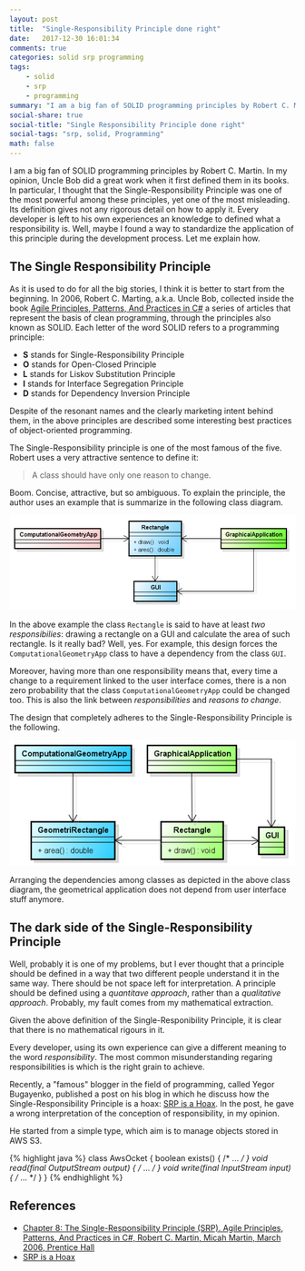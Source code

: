 ```yaml
---
layout: post
title:  "Single-Responsibility Principle done right"
date:   2017-12-30 16:01:34
comments: true
categories: solid srp programming 
tags:
    - solid
    - srp
    - programming
summary: "I am a big fan of SOLID programming principles by Robert C. Martin. In particular, I thought that the Single-Responsibility Principle was one of the most powerful among these principles, yet one of the most misleading. Its definition gives not any rigorous detail on how to apply it. Every developer is left to his own experiences an knowledge to defined what a responsibility is. Well, maybe I found a way to standardize the application of this principle during the development process. Let me explain how."
social-share: true
social-title: "Single Responsibility Principle done right"
social-tags: "srp, solid, Programming"
math: false
---
```


I am a big fan of SOLID programming principles by Robert C. Martin. In my opinion, Uncle Bob did a great work when it first defined them in its books. In particular, I thought that the Single-Responsibility Principle was one of the most powerful among these principles, yet one of the most misleading. Its definition gives not any rigorous detail on how to apply it. Every developer is left to his own experiences an knowledge to defined what a responsibility is. Well, maybe I found a way to standardize the application of this principle during the development process. Let me explain how.

## The Single Responsibility Principle
As it is used to do for all the big stories, I think it is better to start from the beginning. In 2006, Robert C. Marting, a.k.a. Uncle Bob, collected inside the book [Agile Principles, Patterns, And Practices in C#](https://www.amazon.it/Agile-Principles-Patterns-Practices-C/dp/0131857258) a series of articles that represent the basis of clean programming, through the principles also known as SOLID. Each letter of the word SOLID refers to a programming principle:

 - **S** stands for Single-Responsibility Principle
 - **O** stands for Open-Closed Principle
 - **L** stands for Liskov Substitution Principle
 - **I** stands for Interface Segregation Principle
 - **D** stands for Dependency Inversion Principle

Despite of the resonant names and the clearly marketing intent behind them, in the above principles are described some interesting best practices of object-oriented programming.

The Single-Responsibility principle is one of the most famous of the five. Robert uses a very attractive sentence to define it:

> A class should have only one reason to change.

Boom. Concise, attractive, but so ambiguous. To explain the principle, the author uses an example that is summarize in the following class diagram.

![Violation of SRP](/assets/2017-12-26/srp_wrong_design.png)

In the above example the class `Rectangle` is said to have at least _two responsibilies_: drawing a rectangle on a GUI and calculate the area of such rectangle. Is it really bad? Well, yes. For example, this design forces the `ComputationalGeometryApp` class to have a dependency from the class `GUI`. 

Moreover, having more than one responsibility means that, every time a change to a requirement linked to the user interface comes, there is a non zero probability that the class `ComputationalGeometryApp` could be changed too. This is also the link between _responsibilities_ and _reasons to change_.

The design that completely adheres to the Single-Responsibility Principle is the following.

![Design SRP-proof](/assets/2017-12-26/srp_design.png)

Arranging the dependencies among classes as depicted in the above class diagram, the geometrical application does not depend from user interface stuff anymore.

## The dark side of the Single-Responsibility Principle
Well, probably it is one of my problems, but I ever thought that a principle should be defined in a way that two different people understand it in the same way. There should be not space left for interpretation. A principle should be defined using a _quantitave approach_, rather than a _qualitative approach_. Probably, my fault comes from my mathematical extraction.

Given the above definition of the Single-Responibility Principle, it is clear that there is no mathematical rigours in it.

Every developer, using its own experience can give a different meaning to the word _responsibility_. The most common misunderstanding regaring responsibilities is which is the right grain to achieve.

Recently, a "famous" blogger in the field of programming, called Yegor Bugayenko, published a post on his blog in which he discuss how the Single-Responsibility Principle is a hoax: [SRP is a Hoax](http://www.yegor256.com/2017/12/19/srp-is-hoax.html). In the post, he gave a wrong interpretation of the conception of responsibility, in my opinion.

He started from a simple type, which aim is to manage objects stored in AWS S3.

{% highlight java %}
class AwsOcket {
    boolean exists() { /* ... */ }
    void read(final OutputStream output) { /* ... */ }
    void write(final InputStream input) { /* ... */ }
}
{% endhighlight %}



## References
- [Chapter 8: The Single-Responsibility Principle (SRP). Agile Principles, Patterns, And Practices in C#,	Robert C. Martin, Micah Martin, March 2006, Prentice Hall](https://www.amazon.it/Agile-Principles-Patterns-Practices-C/dp/0131857258)
- [SRP is a Hoax](http://www.yegor256.com/2017/12/19/srp-is-hoax.html)

